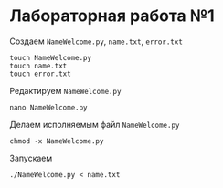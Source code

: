 # Лабораторная работа №1

Создаем `NameWelcome.py`, `name.txt`, `error.txt`

```
touch NameWelcome.py
touch name.txt
touch error.txt
```
Редактируем `NameWelcome.py`

```
nano NameWelcome.py
```

Делаем исполняемым файл `NameWelcome.py`

```
chmod -x NameWelcome.py
```

Запускаем

```
./NameWelcome.py < name.txt
```
